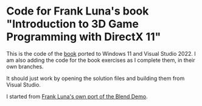 # Code for Frank Luna's book "Introduction to 3D Game Programming with DirectX 11" 

This is the code of the [book](https://www.amazon.com/Introduction-3D-Game-Programming-DirectX/dp/1936420228) ported to Windows 11 and Visual Studio 2022. I am also adding the code for the book exercises as I complete them, in their own branches.

It should just work by opening the solution files and building them from Visual Studio.

I started from [Frank Luna's own port of the Blend Demo](http://www.d3dcoder.net/d3d11.htm).
